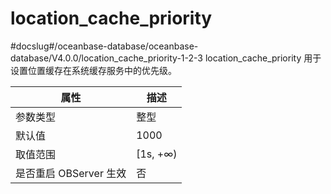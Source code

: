 location_cache_priority 
============================================
#docslug#/oceanbase-database/oceanbase-database/V4.0.0/location_cache_priority-1-2-3
location_cache_priority 用于设置位置缓存在系统缓存服务中的优先级。


|      **属性**      |  **描述**   |
|------------------|-----------|
| 参数类型             | 整型        |
| 默认值              | 1000      |
| 取值范围             | \[1s, +∞) |
| 是否重启 OBServer 生效 | 否         |



